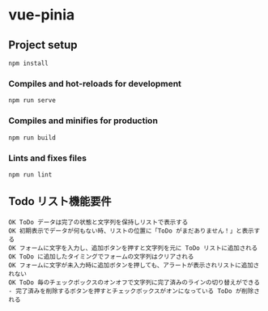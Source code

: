 # vue-pinia

## Project setup

```
npm install
```

### Compiles and hot-reloads for development

```
npm run serve
```

### Compiles and minifies for production

```
npm run build
```

### Lints and fixes files

```
npm run lint
```

## Todo リスト機能要件

```
OK ToDo データは完了の状態と文字列を保持しリストで表示する
OK 初期表示でデータが何もない時、リストの位置に「ToDo がまだありません！」と表示する
OK フォームに文字を入力し、追加ボタンを押すと文字列を元に ToDo リストに追加される
OK ToDo に追加したタイミングでフォームの文字列はクリアされる
OK フォームに文字が未入力時に追加ボタンを押しても、アラートが表示されリストに追加されない
OK ToDo 毎のチェックボックスのオンオフで文字列に完了済みのラインの切り替えができる
- 完了済みを削除するボタンを押すとチェックボックスがオンになっている ToDo が削除される
```
